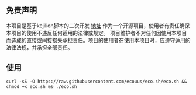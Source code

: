 ## 免责声明
本项目是基于kejilion脚本的二次开发 [地址](https://github.com/kejilion/sh)
作为一个开源项目，使用者有责任确保本项目的使用不违反任何适用的法律或规定。
项目维护者不对任何因使用本项目而造成的直接或间接损失承担责任。项目的使用者在使用本项目时，应遵守适用的法律法规，并承担全部责任。

## 使用
`curl -sS -O https://raw.githubusercontent.com/ecouus/eco.sh/eco.sh && chmod +x eco.sh && ./eco.sh`

